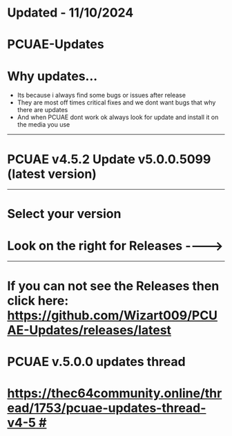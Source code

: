 # Updated - 11/10/2024 #
# PCUAE-Updates #
# Why updates...  #
* Its because i always find some bugs or issues after release
* They are most off times critical fixes and we dont want bugs that why there are updates
* And when PCUAE dont work ok always look for update and install it on the media you use
<hr>

# PCUAE v4.5.2 Update v5.0.0.5099 (latest version)

<hr>

# Select your version
# Look on the right for Releases ----> #

<hr>

# If you can not see the Releases then click here: <br> https://github.com/Wizart009/PCUAE-Updates/releases/latest #
# PCUAE v.5.0.0 updates thread #
# [https://thec64community.online/thread/1753/pcuae-updates-thread-v4-5 #](https://thec64community.online/thread/1776/pcuae-v5-updates-thread) #
<br>
